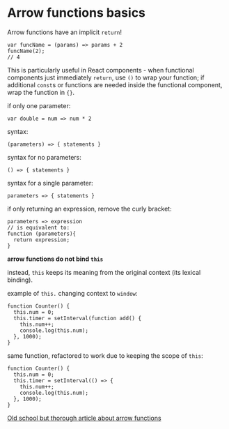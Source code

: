 # Arrow functions basics

Arrow functions have an implicit `return`!
```
var funcName = (params) => params + 2
funcName(2);
// 4
```

This is particularly useful in React components - when functional components just immediately `return`, use `()` to wrap your function; if additional `const`s or functions are needed inside the functional component, wrap the function in `{}`.

if only one parameter:

```
var double = num => num * 2
```

syntax:

```
(parameters) => { statements }
```

syntax for no parameters:

```
() => { statements }
```

syntax for a single parameter:

```
parameters => { statements }
```

if only returning an expression, remove the curly bracket:

```
parameters => expression
// is equivalent to:
function (parameters){
  return expression;
}
```

**arrow functions do not bind `this`**

instead, `this` keeps its meaning from the original context (its lexical binding).

example of `this.` changing context to `window`:

```
function Counter() {
  this.num = 0;
  this.timer = setInterval(function add() {
    this.num++;
    console.log(this.num);
  }, 1000);
}
```

same function, refactored to work due to keeping the scope of `this`:

```
function Counter() {
  this.num = 0;
  this.timer = setInterval(() => {
    this.num++;
    console.log(this.num);
  }, 1000);
}
```

[Old school but thorough article about arrow functions](https://2ality.com/2012/04/arrow-functions.html)
